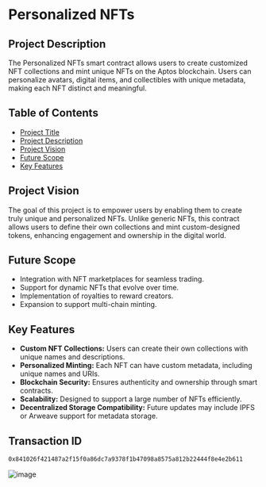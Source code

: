 # Personalized NFTs

## Project Description
The Personalized NFTs smart contract allows users to create customized NFT collections and mint unique NFTs on the Aptos blockchain. Users can personalize avatars, digital items, and collectibles with unique metadata, making each NFT distinct and meaningful.

## Table of Contents
- [Project Title](#personalized-nfts)
- [Project Description](#project-description)
- [Project Vision](#project-vision)
- [Future Scope](#future-scope)
- [Key Features](#key-features)

## Project Vision
The goal of this project is to empower users by enabling them to create truly unique and personalized NFTs. Unlike generic NFTs, this contract allows users to define their own collections and mint custom-designed tokens, enhancing engagement and ownership in the digital world.

## Future Scope
- Integration with NFT marketplaces for seamless trading.
- Support for dynamic NFTs that evolve over time.
- Implementation of royalties to reward creators.
- Expansion to support multi-chain minting.

## Key Features
- **Custom NFT Collections:** Users can create their own collections with unique names and descriptions.
- **Personalized Minting:** Each NFT can have custom metadata, including unique names and URIs.
- **Blockchain Security:** Ensures authenticity and ownership through smart contracts.
- **Scalability:** Designed to support a large number of NFTs efficiently.
- **Decentralized Storage Compatibility:** Future updates may include IPFS or Arweave support for metadata storage.
## Transaction ID
```sh
0x841026f421487a2f15f0a86dc7a9378f1b47098a8575a812b22444f8e4e2b611
```
![image](https://github.com/user-attachments/assets/d39d0f62-fd65-4a90-8431-68d71de44c4d)

